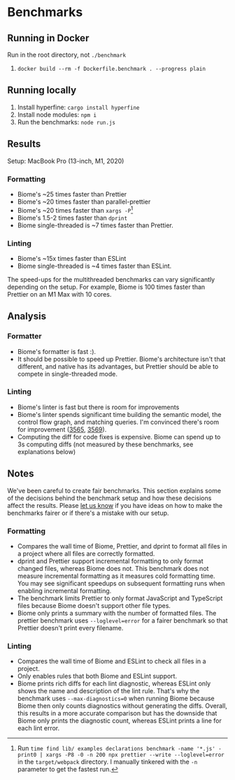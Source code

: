 # Benchmarks
## Running in Docker

Run in the root directory, not `./benchmark`

1. `docker build --rm -f Dockerfile.benchmark . --progress plain`

## Running locally

1. Install hyperfine: `cargo install hyperfine`
2. Install node modules: `npm i`
3. Run the benchmarks: `node run.js`

## Results

Setup: MacBook Pro (13-inch, M1, 2020)

### Formatting

* Biome's ~25 times faster than Prettier
* Biome's ~20 times faster than parallel-prettier
* Biome's ~20 times faster than `xargs -P`[^1]
* Biome's 1.5-2 times faster than `dprint`
* Biome single-threaded is ~7 times faster than Prettier.


[^1]: Run `time find lib/ examples declarations benchmark -name '*.js' -print0 | xargs -P8 -0 -n 200 npx prettier --write --loglevel=error` in the `target/webpack` directory. I manually tinkered with the `-n` parameter to get the fastest run.

### Linting

* Biome's ~15x times faster than ESLint
* Biome single-threaded is ~4 times faster than ESLint.

The speed-ups for the multithreaded benchmarks can vary significantly depending on the setup. For example, Biome is 100 times faster than Prettier on an M1 Max with 10 cores.

## Analysis
### Formatter

* Biome's formatter is fast :).
* It should be possible to speed up Prettier. Biome's architecture isn't that different, and native has its advantages, but Prettier should be able to compete in single-threaded mode.

### Linting

* Biome's linter is fast but there is room for improvements
* Biome's linter spends significant time building the semantic model, the control flow graph, and matching queries. I'm convinced there's room for improvement ([3565](https://github.com/rome/tools/pull/3565), [3569](https://github.com/rome/tools/pull/3569)).
* Computing the diff for code fixes is expensive. Biome can spend up to 3s computing diffs (not measured by these benchmarks, see explanations below)

## Notes

We've been careful to create fair benchmarks. This section explains some of the decisions behind the benchmark setup and how these decisions affect the results. Please [let us know](https://github.com/rome/tools/issues) if you have ideas on how to make the benchmarks fairer or if there's a mistake with our setup.

### Formatting

* Compares the wall time of Biome, Prettier, and dprint to format all files in a project where all files are correctly formatted.
* dprint and Prettier support incremental formatting to only format changed files, whereas Biome does not. This benchmark does not measure incremental formatting as it measures cold formatting time. You may see significant speedups on subsequent formatting runs when enabling incremental formatting.
* The benchmark limits Prettier to only format JavaScript and TypeScript files because Biome doesn't support other file types.
* Biome only prints a summary with the number of formatted files. The prettier benchmark uses `--loglevel=error` for a fairer benchmark so that Prettier doesn't print every filename.

### Linting

* Compares the wall time of Biome and ESLint to check all files in a project.
* Only enables rules that both Biome and ESLint support.
* Biome prints rich diffs for each lint diagnostic, whereas ESLint only shows the name and description of the lint rule. That's why the benchmark uses `--max-diagnostics=0` when running Biome because Biome then only counts diagnostics without generating the diffs. Overall, this results in a more accurate comparison but has the downside that Biome only prints the diagnostic count, whereas ESLint prints a line for each lint error.


